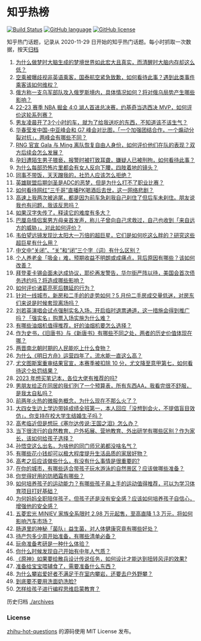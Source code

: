 # 知乎热榜
[![Build Status](https://github.com/ToWeLong/zhihu-hot-questions/workflows/CI/badge.svg)](https://github.com/ToWeLong/zhihu-hot-questions/actions)
[![GitHub language](https://img.shields.io/badge/language-golang-orange.svg)](https://golang.org/)
[![GitHub license](https://img.shields.io/github/license/ToWeLong/zhihu-hot-questions)](https://github.com/ToWeLong/zhihu-hot-questions/blob/main/LICENSE)

知乎热门话题，记录从 2020-11-29 日开始的知乎热门话题。每小时抓取一次数据，按天[归档](./archives)

<!-- BEGIN -->

1. [为什么做梦时大脑生成的梦境世界如此宏大且真实，而清醒时大脑内存却这么低？](https://www.zhihu.com/question/547031865)
1. [空乘被曝歧视非英语乘客，国泰航空紧急致歉，如何看待此事？遇到此类事件乘客该如何维权？](https://www.zhihu.com/question/602475768)
1. [俄方称一支乌军部队攻入俄罗斯境内，具体情况如何？将对俄乌局势产生哪些影响？](https://www.zhihu.com/question/602439506)
1. [22-23 赛季 NBA 掘金 4:0 湖人首进总决赛，约基奇当选西决 MVP，如何评价这轮系列赛？](https://www.zhihu.com/question/602505065)
1. [男友凌晨开了3个小时的车，就为了给我送吃的东西，不知道该不该生气？](https://www.zhihu.com/question/599330090)
1. [华春莹发中国-中亚峰会和 G7 峰会对比图，「一个加强团结合作，一个煽动分裂对抗」，两峰会有哪些不同？](https://www.zhihu.com/question/602330239)
1. [RNG 官宣 Gala 与 Ming 离队恢复自由人身份，如何评价他们在队的表现？双方后续会怎么发展？](https://www.zhihu.com/question/602531956)
1. [孕妇遭陌生男子猥亵，报警时被打致耳聋，嫌疑人已被刑拘，如何看待此事？](https://www.zhihu.com/question/602229772)
1. [为什么每部恐怖片里都会有女人反向下腰，四肢着地的镜头？](https://www.zhihu.com/question/595262404)
1. [同事不带饭，天天蹭我的，社恐人应该怎么拒绝？](https://www.zhihu.com/question/600353143)
1. [英雄联盟后期剑圣是ADC的恶梦，但是为什么打不了职业比赛？](https://www.zhihu.com/question/596858733)
1. [如何看待网红“三千哥”直播PK喝酒后去世，这一网络悲剧？](https://www.zhihu.com/question/602145771)
1. [高速上我两次被追尾，都是因为前车急刹我自己刹住了但后车未刹住。朋友说我也有问题，我该反思吗？](https://www.zhihu.com/question/581137400)
1. [如果汉字失传了，释读它的难度有多大？](https://www.zhihu.com/question/455135036)
1. [巴厘岛情侣案男方母亲首发声，称儿子曾向自己求救过，自己也收到「来自远方的威胁」，对此如何评价？](https://www.zhihu.com/question/602528370)
1. [韦伯望远镜发现比太阳大一万倍的超巨星，它们是如何吃这么胖的？研究这些超巨星有什么用？](https://www.zhihu.com/question/602505187)
1. [中文中“关闭”、“关”和“闭”三个字（词）有什么区别？](https://www.zhihu.com/question/601304771)
1. [个人养老金「吸金」难，预期收益不明朗或成痛点，背后原因有哪些？该如何改善？](https://www.zhihu.com/question/602504151)
1. [拜登麦卡锡会面未达成协议，耶伦再发警告，华尔街严阵以待，美国会首次债务违约吗？将造成哪些影响？](https://www.zhihu.com/question/602513495)
1. [如何评价诸葛亮死后魏延的行为？](https://www.zhihu.com/question/28963419)
1. [针对一线城市，新房和二手的的走势如何？5 月份二手房成交量低迷，对房东们来说是时候套现离场吗？](https://www.zhihu.com/question/602527566)
1. [刘若英演唱会试点强制实名入场，开启临时退票通道，这一措施会得到推广吗？「强实名」购票入场实施为什么难？](https://www.zhihu.com/question/601942509)
1. [有哪些油烟机值得推荐，好的油烟机要怎么选择？](https://www.zhihu.com/question/584026408)
1. [作为史书，《旧唐书》与《新唐书》有哪些不同之处，两者的历史价值体现在哪？](https://www.zhihu.com/question/38853910)
1. [两晋南北朝时期的人民能吃上什么食物？](https://www.zhihu.com/question/595292490)
1. [为什么《明日方舟》运营四年了，流水能一直这么高？](https://www.zhihu.com/question/601461253)
1. [尤文图斯案重审结果官宣，本赛季被扣除 10 分，尤文降至意甲第七，如何看待这个处罚结果？](https://www.zhihu.com/question/602504870)
1. [2023 年想买笔记本，各位大佬有推荐的吗?](https://www.zhihu.com/question/597409990)
1. [男朋友给正在同居的我们列了一个预算表，所有东西AA，我看完很不舒服，是我太自私吗？](https://www.zhihu.com/question/599884016)
1. [前两年火热的微服务概念，为什么现在不那么火了？](https://www.zhihu.com/question/600277145)
1. [大四女生边上学边带娃成绩全班第一，本人回应「没想到会火，不提倡盲目效仿」，你支持在校大学生结婚生子吗？](https://www.zhihu.com/question/602187958)
1. [高考临近但是想玩《塞尔达传说:王国之泪》怎么办？](https://www.zhihu.com/question/602196045)
1. [当下很流行的自然教育、户外拓展、营地教育、外出研学有哪些区别？作为家长，该如何给孩子选择？](https://www.zhihu.com/question/600166357)
1. [孙悟空这么出名，为啥他的同门师兄弟都没啥名气？](https://www.zhihu.com/question/596475169)
1. [有哪些花小钱却可以极大程度提升生活品质的家居好物？](https://www.zhihu.com/question/600935374)
1. [高考之后应该做些什么，有没有什么事情是很重要的?](https://www.zhihu.com/question/602348386)
1. [在你的城市，有哪些适合带孩子玩水游泳的自然景区？应该做哪些准备？](https://www.zhihu.com/question/600283813)
1. [你觉得好用的防晒霜有哪些？](https://www.zhihu.com/question/601046874)
1. [如何培养孩子的运动能力？有哪些孩子易上手的运动值得推荐，可以为学习体育项目打好基础？](https://www.zhihu.com/question/601057016)
1. [为何妈妈全职陪伴孩子，但孩子还是没有安全感？应该如何培养孩子自信心，增强他的安全感？](https://www.zhihu.com/question/601680875)
1. [五菱宏光 MINIEV 家族全系限时 2.98 万元起售，至高直降 1.3 万元，将如何影响汽车市场？](https://www.zhihu.com/question/602515639)
1. [肠道里的神秘「菌队」益生菌，对人体健康究竟有哪些好处？](https://www.zhihu.com/question/533769067)
1. [待产包多少周开始准备，有哪些清单必备？](https://www.zhihu.com/question/512310437)
1. [玩命准备考研是一种什么体验？](https://www.zhihu.com/question/599782667)
1. [你什么时候发现自己开始有中年人气质？](https://www.zhihu.com/question/600833989)
1. [《原神》如果要给散兵设计传说任务，如何设计才能达到扭转风评的效果?](https://www.zhihu.com/question/600697524)
1. [准备给宝宝喂辅食了，需要准备什么东西？](https://www.zhihu.com/question/555583831)
1. [为什么攀岩爱好者不满足于在室内攀岩，还要去户外野攀？](https://www.zhihu.com/question/599409460)
1. [到底要不要用洗面奶洗脸?](https://www.zhihu.com/question/591038413)
1. [怎样给孩子进行编程思维启蒙教育？](https://www.zhihu.com/question/598531513)

<!-- END -->

历史归档 [./archives](./archives)


### License
[zhihu-hot-questions](https://github.com/towelong/zhihu-hot-questions) 的源码使用 MIT License 发布。